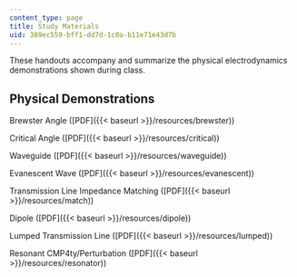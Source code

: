 ```yaml
---
content_type: page
title: Study Materials
uid: 389ec559-bff1-dd7d-1c0a-b11e71e43d7b
---
```


These handouts accompany and summarize the physical electrodynamics demonstrations shown during class.

Physical Demonstrations
-----------------------

Brewster Angle ([PDF]({{< baseurl >}}/resources/brewster))

Critical Angle ([PDF]({{< baseurl >}}/resources/critical))

Waveguide ([PDF]({{< baseurl >}}/resources/waveguide))

Evanescent Wave ([PDF]({{< baseurl >}}/resources/evanescent))

Transmission Line Impedance Matching ([PDF]({{< baseurl >}}/resources/match))

Dipole ([PDF]({{< baseurl >}}/resources/dipole))

Lumped Transmission Line ([PDF]({{< baseurl >}}/resources/lumped))

Resonant CMP4ty/Perturbation ([PDF]({{< baseurl >}}/resources/resonator))